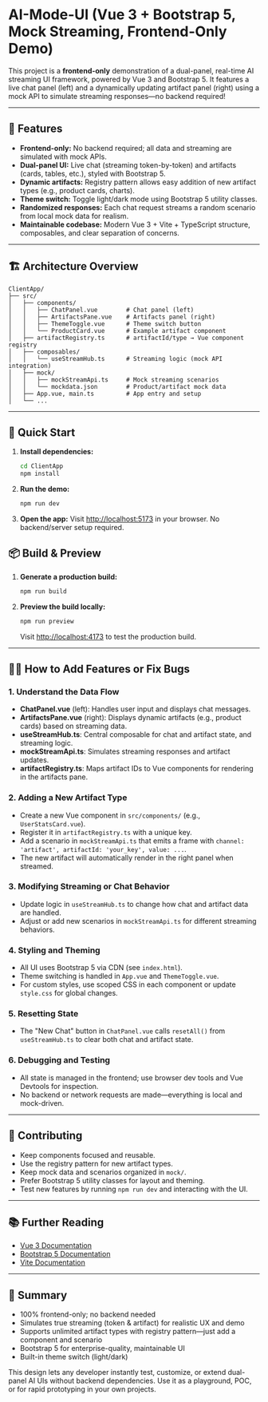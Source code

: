 # AI-Mode-UI (Vue 3 + Bootstrap 5, Mock Streaming, Frontend-Only Demo)

This project is a **frontend-only** demonstration of a dual-panel, real-time AI streaming UI framework, powered by Vue 3 and Bootstrap 5. It features a live chat panel (left) and a dynamically updating artifact panel (right) using a mock API to simulate streaming responses—no backend required!

---

## 🎯 Features

- **Frontend-only:** No backend required; all data and streaming are simulated with mock APIs.
- **Dual-panel UI:** Live chat (streaming token-by-token) and artifacts (cards, tables, etc.), styled with Bootstrap 5.
- **Dynamic artifacts:** Registry pattern allows easy addition of new artifact types (e.g., product cards, charts).
- **Theme switch:** Toggle light/dark mode using Bootstrap 5 utility classes.
- **Randomized responses:** Each chat request streams a random scenario from local mock data for realism.
- **Maintainable codebase:** Modern Vue 3 + Vite + TypeScript structure, composables, and clear separation of concerns.

---

## 🏗️ Architecture Overview

```text
ClientApp/
├── src/
│   ├── components/
│   │   ├── ChatPanel.vue        # Chat panel (left)
│   │   ├── ArtifactsPane.vue    # Artifacts panel (right)
│   │   ├── ThemeToggle.vue      # Theme switch button
│   │   └── ProductCard.vue      # Example artifact component
│   ├── artifactRegistry.ts      # artifactId/type → Vue component registry
│   ├── composables/
│   │   └── useStreamHub.ts      # Streaming logic (mock API integration)
│   ├── mock/
│   │   ├── mockStreamApi.ts     # Mock streaming scenarios
│   │   └── mockdata.json        # Product/artifact mock data
│   ├── App.vue, main.ts         # App entry and setup
│   └── ...
```

---

## 🚀 Quick Start

1. **Install dependencies:**

   ```bash
   cd ClientApp
   npm install
   ```
2. **Run the demo:**

   ```bash
   npm run dev
   ```
3. **Open the app:**
   Visit [http://localhost:5173](http://localhost:5173) in your browser. No backend/server setup required.

## 📦 Build & Preview

1. **Generate a production build:**

   ```bash
   npm run build
   ```

2. **Preview the build locally:**

   ```bash
   npm run preview
   ```

   Visit [http://localhost:4173](http://localhost:4173) to test the production build.

---

## 🧑‍💻 How to Add Features or Fix Bugs

### 1. **Understand the Data Flow**
- **ChatPanel.vue** (left): Handles user input and displays chat messages.
- **ArtifactsPane.vue** (right): Displays dynamic artifacts (e.g., product cards) based on streaming data.
- **useStreamHub.ts**: Central composable for chat and artifact state, and streaming logic.
- **mockStreamApi.ts**: Simulates streaming responses and artifact updates.
- **artifactRegistry.ts**: Maps artifact IDs to Vue components for rendering in the artifacts pane.

### 2. **Adding a New Artifact Type**
- Create a new Vue component in `src/components/` (e.g., `UserStatsCard.vue`).
- Register it in `artifactRegistry.ts` with a unique key.
- Add a scenario in `mockStreamApi.ts` that emits a frame with `channel: 'artifact', artifactId: 'your_key', value: ...`.
- The new artifact will automatically render in the right panel when streamed.

### 3. **Modifying Streaming or Chat Behavior**
- Update logic in `useStreamHub.ts` to change how chat and artifact data are handled.
- Adjust or add new scenarios in `mockStreamApi.ts` for different streaming behaviors.

### 4. **Styling and Theming**
- All UI uses Bootstrap 5 via CDN (see `index.html`).
- Theme switching is handled in `App.vue` and `ThemeToggle.vue`.
- For custom styles, use scoped CSS in each component or update `style.css` for global changes.

### 5. **Resetting State**
- The "New Chat" button in `ChatPanel.vue` calls `resetAll()` from `useStreamHub.ts` to clear both chat and artifact state.

### 6. **Debugging and Testing**
- All state is managed in the frontend; use browser dev tools and Vue Devtools for inspection.
- No backend or network requests are made—everything is local and mock-driven.

---

## 📝 Contributing

- Keep components focused and reusable.
- Use the registry pattern for new artifact types.
- Keep mock data and scenarios organized in `mock/`.
- Prefer Bootstrap 5 utility classes for layout and theming.
- Test new features by running `npm run dev` and interacting with the UI.

---

## 📚 Further Reading

- [Vue 3 Documentation](https://vuejs.org/guide/introduction.html)
- [Bootstrap 5 Documentation](https://getbootstrap.com/docs/5.3/getting-started/introduction/)
- [Vite Documentation](https://vitejs.dev/)

---

## 📝 Summary

- 100% frontend-only; no backend needed
- Simulates true streaming (token & artifact) for realistic UX and demo
- Supports unlimited artifact types with registry pattern—just add a component and scenario
- Bootstrap 5 for enterprise-quality, maintainable UI
- Built-in theme switch (light/dark)

This design lets any developer instantly test, customize, or extend dual-panel AI UIs without backend dependencies. Use it as a playground, POC, or for rapid prototyping in your own projects.
